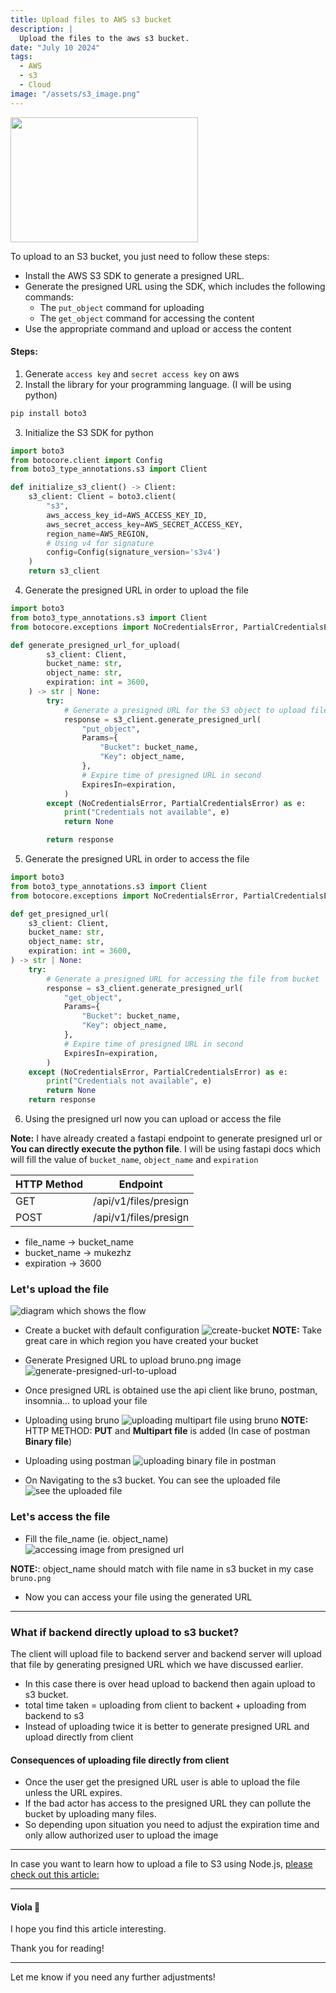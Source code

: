 ```yaml
---
title: Upload files to AWS s3 bucket
description: |
  Upload the files to the aws s3 bucket.
date: "July 10 2024"
tags:
  - AWS
  - s3
  - Cloud
image: "/assets/s3_image.png"
---
```

<img src="/assets/s3_image.png" width="300" height="200"/>


To upload to an S3 bucket, you just need to follow these steps:
- Install the AWS S3 SDK to generate a presigned URL.
- Generate the presigned URL using the SDK, which includes the following commands:
  - The `put_object` command for uploading
  - The `get_object` command for accessing the content
- Use the appropriate command and upload or access the content


#### Steps:

1. Generate `access key` and `secret access key` on aws
2. Install the library for your programming language. (I will be using python)
```bash
pip install boto3
```
3. Initialize the S3 SDK for python
```python
import boto3
from botocore.client import Config 
from boto3_type_annotations.s3 import Client

def initialize_s3_client() -> Client:
    s3_client: Client = boto3.client(
        "s3",
        aws_access_key_id=AWS_ACCESS_KEY_ID,
        aws_secret_access_key=AWS_SECRET_ACCESS_KEY,
        region_name=AWS_REGION,
        # Using v4 for signature
        config=Config(signature_version='s3v4')
    )
    return s3_client
```
4. Generate the presigned URL in order to upload the file
```python
import boto3
from boto3_type_annotations.s3 import Client
from botocore.exceptions import NoCredentialsError, PartialCredentialsError

def generate_presigned_url_for_upload(
        s3_client: Client,
        bucket_name: str,
        object_name: str,
        expiration: int = 3600,
    ) -> str | None:
        try:
            # Generate a presigned URL for the S3 object to upload file
            response = s3_client.generate_presigned_url(
                "put_object",
                Params={
                    "Bucket": bucket_name,
                    "Key": object_name,
                },
                # Expire time of presigned URL in second
                ExpiresIn=expiration,
            )
        except (NoCredentialsError, PartialCredentialsError) as e:
            print("Credentials not available", e)
            return None

        return response
```
5. Generate the presigned URL in order to access the file
```python
import boto3
from boto3_type_annotations.s3 import Client
from botocore.exceptions import NoCredentialsError, PartialCredentialsError

def get_presigned_url(
    s3_client: Client,
    bucket_name: str,
    object_name: str,
    expiration: int = 3600,
) -> str | None:
    try:
        # Generate a presigned URL for accessing the file from bucket
        response = s3_client.generate_presigned_url(
            "get_object",
            Params={
                "Bucket": bucket_name,
                "Key": object_name,
            },
            # Expire time of presigned URL in second
            ExpiresIn=expiration,
        )
    except (NoCredentialsError, PartialCredentialsError) as e:
        print("Credentials not available", e)
        return None
    return response

```
6. Using the presigned url now you can upload or access the file

**Note:** I have already created a fastapi endpoint to generate presigned url or **You can directly execute the python file**.
I will be using fastapi docs which will fill the value of `bucket_name`, `object_name` and `expiration`

| HTTP Method | Endpoint              |
| ----------- | --------------------- |
| GET         | /api/v1/files/presign |
| POST        | /api/v1/files/presign |

- file_name -> bucket_name
- bucket_name -> mukezhz
- expiration -> 3600

### Let's upload the file
![diagram which shows the flow](/assets/aws/s3/architecture-file-upload.png)

- Create a bucket with default configuration
![create-bucket](/assets/aws/s3/create-bucket.png)
**NOTE:** Take great care in which region you have created your bucket

- Generate Presigned URL to upload bruno.png image
![generate-presigned-url-to-upload](/assets/aws/s3/generate-presigned-url-to-upload.png)

- Once presigned URL is obtained use the api client like bruno, postman, insomnia... to upload your file
- Uploading using bruno
![uploading multipart file using bruno](/assets/aws/s3/upload-using-bruno.png)
**NOTE:** HTTP METHOD: **PUT** and **Multipart file** is added (In case of postman **Binary file**)

- Uploading using postman
![uploading binary file in postman](/assets/aws/s3/upload-using-postman.png)

- On Navigating to the s3 bucket. You can see the uploaded file
![see the uploaded file](/assets/aws/s3/mukezhz-bucket.png)

### Let's access the file
- Fill the file_name (ie. object_name) 
![accessing image from presigned url](/assets/aws/s3/generate-presigned-url-to-get.png)

**NOTE:**: object_name should match with file name in s3 bucket in my case `bruno.png`
- Now you can access your file using the generated URL

--- 

### What if backend directly upload to s3 bucket?

The client will upload file to backend server and backend server will upload that file by generating presigned URL which we have discussed earlier.

- In this case there is over head upload to backend then again upload to s3 bucket.
- total time taken = uploading from client to backent + uploading from backend to s3
- Instead of uploading twice it is better to generate presigned URL and upload directly from client

#### Consequences of uploading file directly from client

- Once the user get the presigned URL user is able to upload the file unless the URL expires.
- If the bad actor has access to the presigned URL they can pollute the bucket by uploading many files.
- So depending upon situation you need to adjust the expiration time and only allow authorized user to upload the image

---

In case you want to learn how to upload a file to S3 using Node.js, <a href="https://www.adarsha.dev/blog/aws-s3-nestjs" target="_blank"> please check out this article:</a>

--- 

#### Viola 🎉

I hope you find this article interesting.

Thank you for reading!

---
Let me know if you need any further adjustments!
